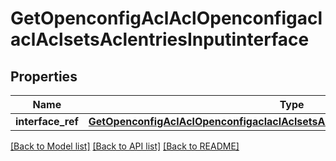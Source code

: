 # GetOpenconfigAclAclOpenconfigaclaclAclsetsAclentriesInputinterface

## Properties
Name | Type | Description | Notes
------------ | ------------- | ------------- | -------------
**interface_ref** | [**GetOpenconfigAclAclOpenconfigaclaclAclsetsAclentriesInputinterfaceInterfaceref**](GetOpenconfigAclAclOpenconfigaclaclAclsetsAclentriesInputinterfaceInterfaceref.md) |  | [optional] 

[[Back to Model list]](../README.md#documentation-for-models) [[Back to API list]](../README.md#documentation-for-api-endpoints) [[Back to README]](../README.md)


